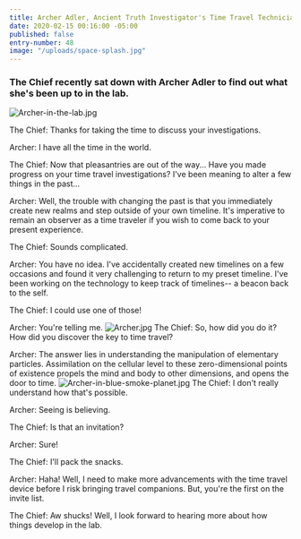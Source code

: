 ```yaml
---
title: Archer Adler, Ancient Truth Investigator's Time Travel Technician
date: 2020-02-15 00:16:00 -05:00
published: false
entry-number: 48
image: "/uploads/space-splash.jpg"
---
```


### The Chief recently sat down with Archer Adler to find out what she's been up to in the lab.
![Archer-in-the-lab.jpg](/uploads/Archer-in-the-lab.jpg)

The Chief: Thanks for taking the time to discuss your investigations.


Archer: I have all the time in the world.


The Chief: Now that pleasantries are out of the way... Have you made progress on your time travel investigations? I've been meaning to alter a few things in the past...


Archer: Well, the trouble with changing the past is that you immediately create new realms and step outside of your own timeline. It's imperative to remain an observer as a time traveler if you wish to come back to your present experience.


The Chief: Sounds complicated.


Archer: You have no idea. I've accidentally created new timelines on a few occasions and found it very challenging to return to my preset timeline. I've been working on the technology to keep track of timelines-- a beacon back to the self.


The Chief: I could use one of those!


Archer: You're telling me.
![Archer.jpg](/uploads/Archer.jpg)
The Chief: So, how did you do it? How did you discover the key to time travel?


Archer: The answer lies in understanding the manipulation of elementary particles. Assimilation on the cellular level to these zero-dimensional points of existence propels the mind and body to other dimensions, and opens the door to time.
![Archer-in-blue-smoke-planet.jpg](/uploads/Archer-in-blue-smoke-planet.jpg)
The Chief: I don't really understand how that's possible. 

Archer: Seeing is believing. 

The Chief: Is that an invitation?

Archer: Sure! 

The Chief: I'll pack the snacks. 

Archer: Haha! Well, I need to make more advancements with the time travel device before I risk bringing travel companions. But, you're the first on the invite list. 

The Chief: Aw shucks! Well, I look forward to hearing more about how things develop in the lab. 